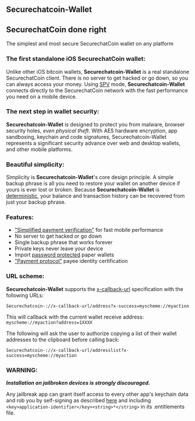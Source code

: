 Securechatcoin-Wallet
----------------------------------

## SecurechatCoin done right

The simplest and most secure SecurechatCoin wallet on any platform

### The first standalone iOS SecurechatCoin wallet:

Unlike other iOS bitcoin wallets, **Securechatcoin-Wallet** is a real standalone SecurechatCoin client. There is no server to get hacked or go down, so you can always access your money. Using [SPV](https://en.bitcoin.it/wiki/Thin_Client_Security#Header-Only_Clients) mode, **Securechatcoin-Wallet** connects directly to the SecurechatCoin network with the fast performance you need on a mobile device.

### The next step in wallet security:

**Securechatcoin-Wallet** is designed to protect you from malware, browser security holes, *even physical theft*. With AES hardware encryption, app sandboxing, keychain and code signatures, Securechatcoin-Wallet represents a significant security advance over web and desktop wallets, and other mobile platforms.

### Beautiful simplicity:

Simplicity is **Securechatcoin-Wallet**'s core design principle. A simple backup phrase is all you need to restore your wallet on another device if yours is ever lost or broken.  Because **Securechatcoin-Wallet** is [deterministic](https://github.com/bitcoin/bips/blob/master/bip-0032.mediawiki), your balance and transaction history can be recovered from just your backup phrase.

### Features:

- ["Simplified payment verification"](https://github.com/bitcoin/bips/blob/master/bip-0037.mediawiki) for fast mobile performance
- No server to get hacked or go down
- Single backup phrase that works forever
- Private keys never leave your device
- Import [password protected](https://github.com/bitcoin/bips/blob/master/bip-0038.mediawiki) paper wallets
- ["Payment protocol"](https://github.com/bitcoin/bips/blob/master/bip-0070.mediawiki) payee identity certification

### URL scheme:

**Securechatcoin-Wallet** supports the [x-callback-url](http://x-callback-url.com) specification with the following URLs:

```
Securechatcoin-://x-callback-url/address?x-success=myscheme://myaction
```

This will callback with the current wallet receive address: `myscheme://myaction?address=1XXXX`

The following will ask the user to authorize copying a list of their wallet addresses to the clipboard before calling back:

```
Securechatcoin-://x-callback-url/addresslist?x-success=myscheme://myaction
```

### WARNING:

***Installation on jailbroken devices is strongly discouraged.***

Any jailbreak app can grant itself access to every other app's keychain data and rob you by self-signing as described [here](http://www.saurik.com/id/8) and including `<key>application-identifier</key><string>*</string>` in its .entitlements file.
